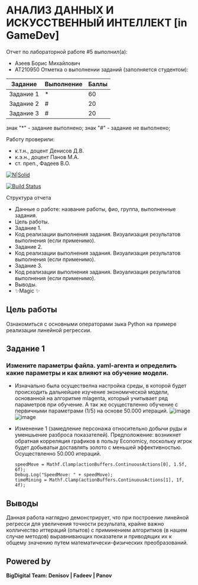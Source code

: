 # АНАЛИЗ ДАННЫХ И ИСКУССТВЕННЫЙ ИНТЕЛЛЕКТ [in GameDev]
Отчет по лабораторной работе #5 выполнил(а):
- Азеев Борис Михайлович
- АТ210950
Отметка о выполнении заданий (заполняется студентом):

| Задание | Выполнение | Баллы |
| ------ | ------ | ------ |
| Задание 1 | * | 60 |
| Задание 2 | # | 20 |
| Задание 3 | # | 20 |

знак "*" - задание выполнено; знак "#" - задание не выполнено;

Работу проверили:
- к.т.н., доцент Денисов Д.В.
- к.э.н., доцент Панов М.А.
- ст. преп., Фадеев В.О.

[![N|Solid](https://cldup.com/dTxpPi9lDf.thumb.png)](https://nodesource.com/products/nsolid)

[![Build Status](https://travis-ci.org/joemccann/dillinger.svg?branch=master)](https://travis-ci.org/joemccann/dillinger)

Структура отчета

- Данные о работе: название работы, фио, группа, выполненные задания.
- Цель работы.
- Задание 1.
- Код реализации выполнения задания. Визуализация результатов выполнения (если применимо).
- Задание 2.
- Код реализации выполнения задания. Визуализация результатов выполнения (если применимо).
- Задание 3.
- Код реализации выполнения задания. Визуализация результатов выполнения (если применимо).
- Выводы.
- ✨Magic ✨

## Цель работы
Ознакомиться с основными операторами зыка Python на примере реализации линейной регрессии.

## Задание 1
### Измените параметры файла. yaml-агента и определить какие параметры и как влияют на обучение модели.
- Изначально была осуществелна настройка среды, в которой будет происходить дальнейшее изучение экономической модели, основанной на алгоритме mlagenta, который учитывает ряд параметров при обучение. А так же осуществленно обучение с первичными параметрами (1/5) на основе 50.000 итераций.
![image](https://user-images.githubusercontent.com/114149527/205102984-26d466af-605c-4b8c-ad6d-5167c52e3052.png)
![image](https://user-images.githubusercontent.com/114149527/205111409-7a0c6ec8-1fff-4174-8e10-7f9edf5b829c.png)

- Изменение 1 (замедление персонажа относительно добычи руды и уменшьение разброса показателей). Предположение: возникнет обратная корреляция графиков в пользу Economicy, поскольку игрок будет добыватьи доставлять золото с меньшей эффективностью. Осуществленно 50.000 итераций.

      speedMove = Mathf.Clamp(actionBuffers.ContinuousActions[0], 1.5f, 6f);
      Debug.Log("SpeedMove: " + speedMove);
      timeMining = Mathf.Clamp(actionBuffers.ContinuousActions[1], 1f, 4f);



## Выводы

Данная работа наглядно демонстрирует, что при построение линейной регресси для увеличения точности результата, крайне важно колличество иттераций (опытов) с приминением алгоритмов (в нашем случае методов) выравнивающих показатели и приводящих их к общему значению путем математически-физических преобразований.

## Powered by

**BigDigital Team: Denisov | Fadeev | Panov**
